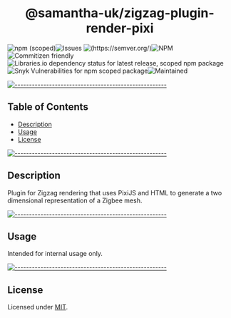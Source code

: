 <!-- ⚠️ This README has been generated from the file(s) "blueprint.md" ⚠️--><h1 align="center">@samantha-uk/zigzag-plugin-render-pixi</h1>
![npm (scoped)](https://img.shields.io/npm/v/0.1.0)![Issues](https://img.shields.io/github/issues/samantha-uk/one) ![(https://semver.org/)](https://img.shields.io/badge/SemVer-2.0.0-brightgreen)![NPM](https://img.shields.io/npm/l/@samantha-uk/zigzag-plugin-render-pixi) ![Commitizen friendly](https://img.shields.io/badge/commitizen-friendly-brightgreen.svg)![Libraries.io dependency status for latest release, scoped npm package](https://img.shields.io/librariesio/release/npm/@samantha-uk/zigzag-plugin-render-pixi) ![Snyk Vulnerabilities for npm scoped package](https://img.shields.io/snyk/vulnerabilities/npm/@samantha-uk/zigzag-plugin-render-pixi)![Maintained](https://img.shields.io/maintenance/yes/2021)


[![-----------------------------------------------------](https://raw.githubusercontent.com/andreasbm/readme/master/assets/lines/grass.png)](#table-of-contents)

## Table of Contents

* [Description](#description)
* [Usage](#usage)
* [License](#license)


[![-----------------------------------------------------](https://raw.githubusercontent.com/andreasbm/readme/master/assets/lines/grass.png)](#description)

## Description
Plugin for Zigzag rendering that uses PixiJS and HTML to generate a two dimensional representation of a Zigbee mesh.


[![-----------------------------------------------------](https://raw.githubusercontent.com/andreasbm/readme/master/assets/lines/grass.png)](#usage)

## Usage
Intended for internal usage only.


[![-----------------------------------------------------](https://raw.githubusercontent.com/andreasbm/readme/master/assets/lines/grass.png)](#license)

## License
	
Licensed under [MIT](https://opensource.org/licenses/MIT).